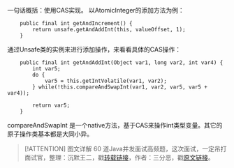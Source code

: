 一句话概括：使用CAS实现。
以AtomicInteger的添加方法为例：

```
    public final int getAndIncrement() {
        return unsafe.getAndAddInt(this, valueOffset, 1);
    }
```
通过Unsafe类的实例来进行添加操作，来看看具体的CAS操作：

```
    public final int getAndAddInt(Object var1, long var2, int var4) {
        int var5;
        do {
            var5 = this.getIntVolatile(var1, var2);
        } while(!this.compareAndSwapInt(var1, var2, var5, var5 + var4));

        return var5;
    }
```
compareAndSwapInt 是一个native方法，基于CAS来操作int类型变量。其它的原子操作类基本都是大同小异。

> [!ATTENTION]
>  图文详解 60 道Java并发面试高频题，这次面试，一定吊打面试官，整理：沉默王二，戳[转载链接](https://mp.weixin.qq.com/s/bImCIoYsH_JEzTkBx2lj4A)，作者：三分恶，戳[原文链接](https://mp.weixin.qq.com/s/1jhBZrAb7bnvkgN1TgAUpw)。